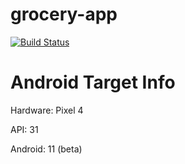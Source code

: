 # grocery-app

[![Build Status](https://github.com/araneforseti/grocery-app/workflows/Build/badge.svg)](https://github.com/araneforseti/grocery-app/actions?query=workflow%3ABuild+branch%3Amaster)


# Android Target Info

Hardware: Pixel 4

API: 31

Android: 11 (beta)
